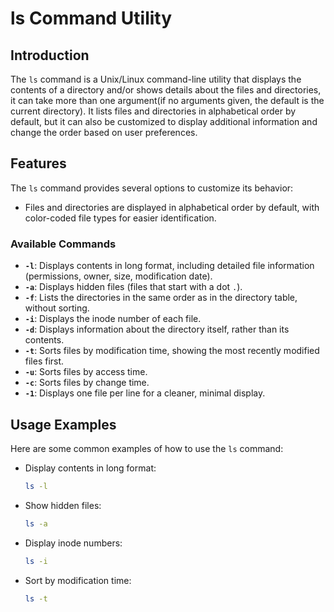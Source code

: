 
# ls Command Utility

## Introduction
The `ls` command is a Unix/Linux command-line utility that displays the contents of a directory and/or shows details about the files and directories, it can take more than one argument(if no arguments given, the default is the current directory). It lists files and directories in alphabetical order by default, but it can also be customized to display additional information and change the order based on user preferences.

## Features
The `ls` command provides several options to customize its behavior:

- Files and directories are displayed in alphabetical order by default, with color-coded file types for easier identification.
  
### Available Commands
- **`-l`**: Displays contents in long format, including detailed file information (permissions, owner, size, modification date).
- **`-a`**: Displays hidden files (files that start with a dot `.`).
- **`-f`**: Lists the directories in the same order as in the directory table, without sorting.
- **`-i`**: Displays the inode number of each file.
- **`-d`**: Displays information about the directory itself, rather than its contents.
- **`-t`**: Sorts files by modification time, showing the most recently modified files first.
- **`-u`**: Sorts files by access time.
- **`-c`**: Sorts files by change time.
- **`-1`**: Displays one file per line for a cleaner, minimal display.

## Usage Examples
Here are some common examples of how to use the `ls` command:

- Display contents in long format:
  ```bash
  ls -l
  ```
  
- Show hidden files:
  ```bash
  ls -a
  ```
  
- Display inode numbers:
  ```bash
  ls -i
  ```
  
- Sort by modification time:
  ```bash
  ls -t
  ```
